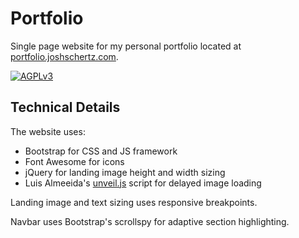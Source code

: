 # Portfolio

Single page website for my personal portfolio located at [portfolio.joshschertz.com](http://portfolio.joshschertz.com/).

[![AGPLv3](https://img.shields.io/badge/License-AGPLv3-blue.svg)](http://opensource.org/licenses/AGPL-3.0)

## Technical Details

The website uses:

  - Bootstrap for CSS and JS framework
  - Font Awesome for icons
  - jQuery for landing image height and width sizing
  - Luis Almeeida's [unveil.js](https://github.com/luis-almeida/unveil) script for delayed image loading

Landing image and text sizing uses responsive breakpoints.

Navbar uses Bootstrap's scrollspy for adaptive section highlighting.
